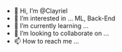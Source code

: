 - 👋 Hi, I’m @Clayriel
- 👀 I’m interested in ... ML, Back-End
- 🌱 I’m currently learning ...
- 💞️ I’m looking to collaborate on ...
- 📫 How to reach me ...

<!---
Clayriel/Clayriel is a ✨ special ✨ repository because its `README.md` (this file) appears on your GitHub profile.
You can click the Preview link to take a look at your changes.
--->
